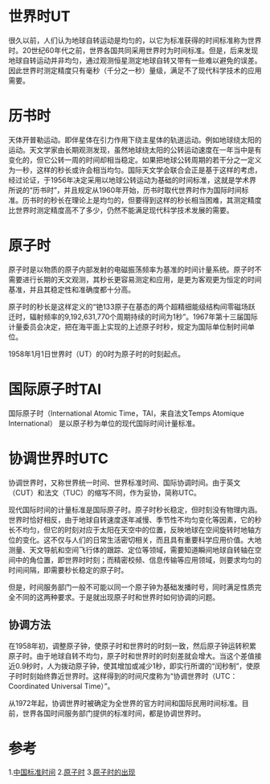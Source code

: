 # 世界时UT
很久以前，人们认为地球自转运动是均匀的，以它为标准获得的时间标准称为世界时。20世纪60年代之前，世界各国共同采用世界时为时间标准。但是，后来发现地球自转运动并非均匀，通过观测恒星测定地球自转又带有一些难以避免的误差。因此世界时测定精度只有毫秒（千分之一秒）量级，满足不了现代科学技术的应用需要。

# 历书时
天体开普勒运动。即伴星体在引力作用下绕主星体的轨道运动。例如地球绕太阳的运动。天文学家由长期观测发现，虽然地球绕太阳的公转运动速度在一年当中是有变化的，但它公转一周的时间却相当稳定。如果把地球公转周期的若干分之一定义为一秒，这样的秒长或许会相当均匀。国际天文学会联合会正是基于这样的考虑，经过论证，于1956年决定采用以地球公转运动为基础的时间标准，这就是学术界所说的“历书时”，并且规定从1960年开始，历书时取代世界时作为国际时间标准。历书时的秒长在理论上是均匀的，但要得到这样的秒长相当困难，其测定精度比世界时测定精度高不了多少，仍然不能满足现代科学技术发展的需要。

# 原子时
原子时是以物质的原子内部发射的电磁振荡频率为基准的时间计量系统。原子时不需要进行长期的天文观测，其秒长更容易测定和应用，是更为客观更为恒定的时间基准，并且其稳定性和准确度都十分高。

原子时的秒长是这样定义的“铯133原子在基态的两个超精细能级结构间零磁场跃迁时，辐射频率的9,192,631,770个周期持续的时间为1秒”。1967年第十三届国际计量委员会决定，把在海平面上实现的上述原子时秒，规定为国际单位制时间单位。

1958年1月1日世界时（UT）的0时为原子时的时刻起点。

# 国际原子时TAI
国际原子时（International Atomic Time，TAI，来自法文Temps Atomique International）
是以原子秒为单位的现代国际时间计量标准。

# 协调世界时UTC
协调世界时，又称世界统一时间、世界标准时间、国际协调时间。由于英文（CUT）和法文（TUC）的缩写不同，作为妥协，简称UTC。

现代国际时间的计量标准是国际原子时。原子时秒长稳定，但时刻没有物理内涵。世界时恰好相反，由于地球自转速度逐年减慢、季节性不均匀变化等因素，它的秒长不均匀，但它的时刻对应于太阳在天空中的位置，反映地球在空间旋转时地轴方位的变化。这不仅与人们的日常生活密切相关，而且具有重要科学应用价值。大地测量、天文导航和空间飞行体的跟踪、定位等领域，需要知道瞬间地球自转轴在空间中的角位置，即世界时时刻；而精密校频、信息传输等应用领域，则要求均匀的时间间隔，即需要秒长稳定的原子时。

但是，时间服务部门一般不可能以同一个原子钟为基础发播时号，同时满足性质完全不同的这两种要求。于是就出现原子时和世界时如何协调的问题。

## 协调方法
在1958年初，调整原子钟，使原子时和世界时的时刻一致，然后原子钟运转积累原子时。由于地球自转不均匀，原子时和世界时的时刻差就会增大。当这个差值接近0.9秒时，人为拨动原子钟，使其增加或减少1秒，即实行所谓的“闰秒制”，使原子时时刻始终靠近世界时。这样得到的时间尺度称为“协调世界时（UTC：Coordinated Universal Time）”。

从1972年起，协调世界时被确定为全世界的官方时间和国际民用时间标准。目前，世界各国时间服务部门提供的标准时间，都是协调世界时。

# 参考
1.[中国标准时间](http://www.ntsc.ac.cn/kxcb/kpwz/201007/t20100716_2904131.html)
2.[原子时](https://baike.baidu.com/item/%E5%8E%9F%E5%AD%90%E6%97%B6)
3.[原子时的出现](http://www.ntsc.ac.cn/kxcb/kpcg/shijian/201209/t20120921_3648814.html)
